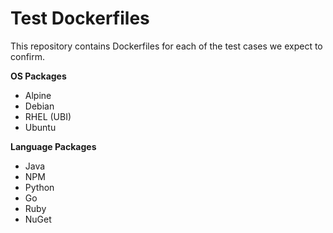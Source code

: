 # Test Dockerfiles

This repository contains Dockerfiles for each of the test cases we expect to confirm.

**OS Packages**

- Alpine
- Debian
- RHEL (UBI)
- Ubuntu

**Language Packages**

- Java
- NPM
- Python
- Go
- Ruby
- NuGet
